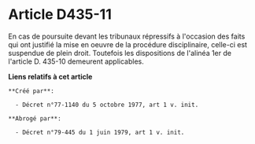 # Article D435-11

En cas de poursuite devant les tribunaux répressifs à l'occasion des faits qui ont justifié la mise en oeuvre de la procédure
disciplinaire, celle-ci est suspendue de plein droit. Toutefois les dispositions de l'alinéa 1er de l'article D. 435-10
demeurent applicables.

**Liens relatifs à cet article**

	**Créé par**:

	  - Décret n°77-1140 du 5 octobre 1977, art 1 v. init.

	**Abrogé par**:

	  - Décret n°79-445 du 1 juin 1979, art 1 v. init.
